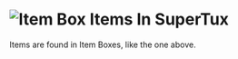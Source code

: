 # ![Item Box](https://github.com/SuperTux/data/blob/master/images/objects/bonus_block/full-0.png) Items In SuperTux

Items are found in Item Boxes, like the one above.
